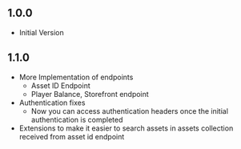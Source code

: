 ## 1.0.0

- Initial Version

## 1.1.0

- More Implementation of endpoints
  - Asset ID Endpoint
  - Player Balance, Storefront endpoint
- Authentication fixes
  - Now you can access authentication headers once the initial authentication is completed
- Extensions to make it easier to search assets in assets collection received from asset id endpoint
